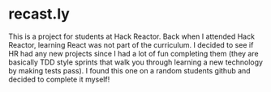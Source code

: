 # recast.ly

This is a project for students at Hack Reactor. Back when I attended Hack Reactor, learning React was not part of the curriculum. I decided to see if HR had any new projects since I had a lot of fun completing them (they are basically TDD style sprints that walk you through learning a new technology by making tests pass). I found this one on a random students github and decided to complete it myself!
